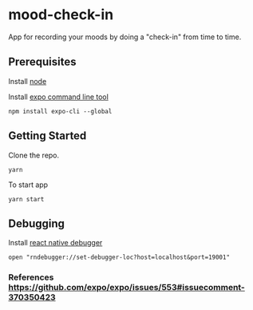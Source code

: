 # mood-check-in

App for recording your moods by doing a "check-in" from time to time.

## Prerequisites

Install [node](https://nodejs.org/en/)

Install [expo command line tool](https://expo.io/)

```
npm install expo-cli --global
```

## Getting Started

Clone the repo.

```
yarn
```

To start app

```
yarn start
```

## Debugging

Install [react native debugger](https://github.com/jhen0409/react-native-debugger)

`open "rndebugger://set-debugger-loc?host=localhost&port=19001"`

### References https://github.com/expo/expo/issues/553#issuecomment-370350423

